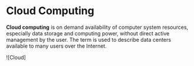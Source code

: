 # Cloud Computing 

**Cloud computing** is on demand availability of computer system resources, especially data storage and computing power, without direct active management by the user. 
The term is used to describe data centers available to many users over the Internet. 

![Cloud]